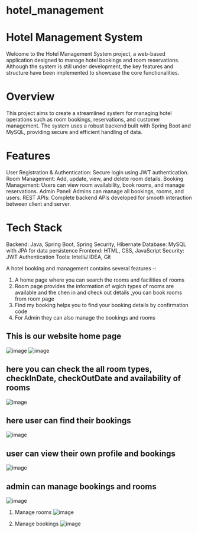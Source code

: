 # hotel_management
# Hotel Management System
Welcome to the Hotel Management System project, a web-based application designed to manage hotel bookings and room reservations. Although the system is still under development, the key features and structure have been implemented to showcase the core functionalities.

# Overview
This project aims to create a streamlined system for managing hotel operations such as room bookings, reservations, and customer management. The system uses a robust backend built with Spring Boot and MySQL, providing secure and efficient handling of data.

# Features
User Registration & Authentication: Secure login using JWT authentication.
Room Management: Add, update, view, and delete room details.
Booking Management: Users can view room availability, book rooms, and manage reservations.
Admin Panel: Admins can manage all bookings, rooms, and users.
REST APIs: Complete backend APIs developed for smooth interaction between client and server.

# Tech Stack
Backend: Java, Spring Boot, Spring Security, Hibernate
Database: MySQL with JPA for data persistence
Frontend: HTML, CSS, JavaScript 
Security: JWT Authentication
Tools: IntelliJ IDEA, Git

A hotel booking and management contains several features -:
1) A home page where you can search the rooms and facilities of rooms
2) Room page provides the information of wgich types of rooms are available and the chen in and check out details ,you can book rooms from room page
3) Find my booking helps you to find your booking details by confirmation code
4) For Admin they can also manage the bookings and rooms
   
## This is our website home page
![image](https://github.com/user-attachments/assets/ef1509d9-df3a-4f7c-b5d1-882ddf272021)
![image](https://github.com/user-attachments/assets/3bd259de-5581-4247-b317-79d10651b764)

## here you can check the all room types, checkInDate, checkOutDate and availability of rooms
![image](https://github.com/user-attachments/assets/81a62987-f260-477d-a85d-b8f14e4b913e)

## here user can find their bookings
![image](https://github.com/user-attachments/assets/2fff3c44-5b92-4cba-8a77-cfff6ec49c49)

## user can view their  own profile and bookings
![image](https://github.com/user-attachments/assets/19854eeb-1a75-4f68-9db5-e697d1431a12)

## admin can manage bookings and rooms
![image](https://github.com/user-attachments/assets/e63213e1-e5f7-4332-afa7-7f24f14d2d0f)
1) Manage rooms
   ![image](https://github.com/user-attachments/assets/14268d62-fcfa-4748-87e7-8de0fd53a7d4)

2) Manage bookings
   ![image](https://github.com/user-attachments/assets/a2c8a306-7c1f-4e73-bfd2-cb10dae132e1)
   

   






